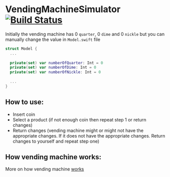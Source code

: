 # VendingMachineSimulator [![Build Status](https://travis-ci.com/tdle94/VendingMachineSimulator.svg?branch=master)](https://travis-ci.com/tdle94/VendingMachineSimulator)

Initially the vending machine has 0 ``quarter``, 0 ``dime`` and 0 ``nickle`` but you can manually change the value in ```Model.swift``` file

```swift
struct Model {
  ...
 
  private(set) var numberOfQuarter: Int = 0
  private(set) var numberOfDime: Int = 0
  private(set) var numberOfNickle: Int = 0
 
  ...
}
```

## How to use:
  - Insert coin
  - Select a product (if not enough coin then repeat step 1 or return changes)
  - Return changes (vending machine might or might not have the appropriate changes. If it does not have the appropriate changes. Return changes to yourself and repeat step one)
  
## How vending machine works:
  More on how vending machine [works](https://github.com/guyroyse/vending-machine-kata)
